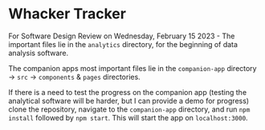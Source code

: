 # Whacker Tracker

For Software Design Review on Wednesday, February 15 2023 -
The important files lie in the `analytics` directory, for the beginning of data analysis software.

The companion apps most important files lie in the `companion-app` directory -> `src` -> `components` & `pages` directories.

If there is a need to test the progress on the companion app (testing the analytical software will be harder, but I can provide a demo for progress) clone the repository, navigate to the `companion-app` directory, and run `npm install` followed by `npm start`. This will start the app on `localhost:3000`.
